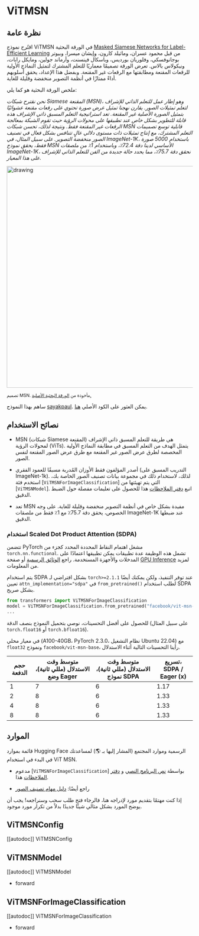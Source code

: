 # ViTMSN

## نظرة عامة

اقتُرح نموذج ViTMSN في الورقة البحثية [Masked Siamese Networks for Label-Efficient Learning](https://arxiv.org/abs/2204.07141) من قبل محمود عسران، وماثيلد كارون، وإيشان ميسرا، وبيوتر بوجانوفسكي، وفلوريان بورديس، وباسكال فينسنت، وأرماند جولين، ومايكل رابات، ونيكولاس بالاس. تعرض الورقة تصميمًا معماريًا للتعلم المشترك لتمثيل النماذج الأولية للرقعات المقنعة ومطابقتها مع الرقعات غير المقنعة. وبفضل هذا الإعداد، يحقق أسلوبهم أداءً ممتازًا في أنظمة التصوير منخفضة وقليلة للغاية.

ملخص الورقة البحثية هو كما يلي:

*نحن نقترح شبكات Siamese المقنعة (MSN)، وهو إطار عمل للتعلم الذاتي للإشراف لتعلم تمثيلات الصور. يقارن نهجنا تمثيل عرض صورة تحتوي على رقعات مقنعة عشوائيًا بتمثيل الصورة الأصلية غير المقنعة. تعد استراتيجية التعلم المسبق ذاتي الإشراف هذه قابلة للتطوير بشكل خاص عند تطبيقها على محولات الرؤية حيث تقوم الشبكة بمعالجة الرقعات غير المقنعة فقط. ونتيجة لذلك، تحسن شبكات MSN قابلية توسع تصميمات التعلم المشترك، مع إنتاج تمثيلات ذات مستوى دلالي عالٍ تتنافس بشكل فعال في تصنيف الصور منخفضة التصوير. على سبيل المثال، في ImageNet-1K، باستخدام 5000 صورة فقط، يحقق نموذج MSN الأساسي لدينا دقة 72.4٪، وباستخدام 1٪ من ملصقات ImageNet-1K، نحقق دقة 75.7٪، مما يحدد حالة جديدة من الفن للتعلم الذاتي للإشراف على هذا المعيار.*

<img src="https://i.ibb.co/W6PQMdC/Screenshot-2022-09-13-at-9-08-40-AM.png" alt="drawing" width="600"/>

<small> تصميم MSN. مأخوذة من <a href="https://arxiv.org/abs/2204.07141">الورقة البحثية الأصلية.</a> </small>

ساهم بهذا النموذج [sayakpaul](https://huggingface.co/sayakpaul). يمكن العثور على الكود الأصلي [هنا](https://github.com/facebookresearch/msn).

## نصائح الاستخدام

- MSN (شبكات Siamese المقنعة) هي طريقة للتعلم المسبق ذاتي الإشراف لمحولات الرؤية (ViTs). يتمثل الهدف من التعلم المسبق في مطابقة النماذج الأولية المخصصة لطرق عرض الصور غير المقنعة مع طرق عرض الصور المقنعة لنفس الصور.

- أصدر المؤلفون فقط الأوزان المُدربة مسبقًا للعمود الفقري (التدريب المسبق على ImageNet-1k). لذلك، لاستخدام ذلك في مجموعة بيانات تصنيف الصور الخاصة بك، استخدم فئة [`ViTMSNForImageClassification`] التي يتم تهيئتها من [`ViTMSNModel`]. اتبع [دفتر الملاحظات](https://github.com/huggingface/notebooks/blob/main/examples/image_classification.ipynb) هذا للحصول على تعليمات مفصلة حول الضبط الدقيق.

- تعد MSN مفيدة بشكل خاص في أنظمة التصوير منخفضة وقليلة للغاية. على وجه الخصوص، يحقق دقة 75.7٪ مع 1٪ فقط من ملصقات ImageNet-1K عند ضبطها الدقيق.

### استخدام Scaled Dot Product Attention (SDPA)

تتضمن PyTorch مشغل اهتمام النقاط المحددة المحدد كجزء من `torch.nn.functional`. تشمل هذه الوظيفة عدة تطبيقات يمكن تطبيقها اعتمادًا على المدخلات والأجهزة المستخدمة. راجع [الوثائق الرسمية](https://pytorch.org/docs/stable/generated/torch.nn.functional.scaled_dot_product_attention.html) أو صفحة [GPU Inference](https://huggingface.co/docs/transformers/main/en/perf_infer_gpu_one#pytorch-scaled-dot-product-attention) لمزيد من المعلومات.

يتم استخدام SDPA بشكل افتراضي لـ `torch>=2.1.1` عند توفر التنفيذ، ولكن يمكنك أيضًا تعيين `attn_implementation="sdpa"` في `from_pretrained()` لطلب استخدام SDPA بشكل صريح.

```py
from transformers import ViTMSNForImageClassification
model = ViTMSNForImageClassification.from_pretrained("facebook/vit-msn-base", attn_implementation="sdpa", torch_dtype=torch.float16)
...
```

للحصول على أفضل التحسينات، نوصي بتحميل النموذج بنصف الدقة (على سبيل المثال `torch.float16` أو `torch.bfloat16`).

في معيار محلي (A100-40GB، PyTorch 2.3.0، نظام التشغيل Ubuntu 22.04) مع `float32` ونموذج `facebook/vit-msn-base`، رأينا التحسينات التالية أثناء الاستدلال.

| حجم الدفعة | متوسط وقت الاستدلال (مللي ثانية)، وضع Eager | متوسط وقت الاستدلال (مللي ثانية)، نموذج SDPA | تسريع، SDPA / Eager (x) |
|--------------|-------------------------------------------|-------------------------------------------|------------------------------|
| 1 | 7 | 6 | 1.17 |
| 2 | 8 | 6 | 1.33 |
| 4 | 8 | 6 | 1.33 |
| 8 | 8 | 6 | 1.33 |

## الموارد

قائمة بموارد Hugging Face الرسمية وموارد المجتمع (المشار إليها بـ 🌎) لمساعدتك في البدء في استخدام ViT MSN.

<PipelineTag pipeline="image-classification"/>

- مدعوم [`ViTMSNForImageClassification`] بواسطة [نص البرنامج النصي](https://github.com/huggingface/transformers/tree/main/examples/pytorch/image-classification) و [دفتر الملاحظات](https://colab.research.google.com/github/huggingface/notebooks/blob/main/examples/image_classification.ipynb) هذا.

- راجع أيضًا: [دليل مهام تصنيف الصور](../tasks/image_classification)

إذا كنت مهتمًا بتقديم مورد لإدراجه هنا، فالرجاء فتح طلب سحب وسنراجعه! يجب أن يوضح المورد بشكل مثالي شيئًا جديدًا بدلاً من تكرار مورد موجود.

## ViTMSNConfig

[[autodoc]] ViTMSNConfig

## ViTMSNModel

[[autodoc]] ViTMSNModel

- forward

## ViTMSNForImageClassification

[[autodoc]] ViTMSNForImageClassification

- forward